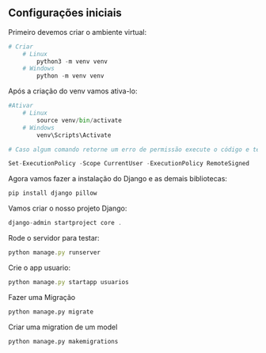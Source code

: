 ## Configurações iniciais

Primeiro devemos criar o ambiente virtual:

```python
# Criar
	# Linux
		python3 -m venv venv
	# Windows
		python -m venv venv
```

Após a criação do venv vamos ativa-lo:

```python
#Ativar
	# Linux
		source venv/bin/activate
	# Windows
		venv\Scripts\Activate

# Caso algum comando retorne um erro de permissão execute o código e tente novamente:

Set-ExecutionPolicy -Scope CurrentUser -ExecutionPolicy RemoteSigned
```

Agora vamos fazer a instalação do Django e as demais bibliotecas:

```python
pip install django pillow
```

Vamos criar o nosso projeto Django:

```jsx
django-admin startproject core .
```

Rode o servidor para testar:

```jsx
python manage.py runserver
```

Crie o app usuario:

```jsx
python manage.py startapp usuarios
```


Fazer uma Migração 
```python
python manage.py migrate 
```

Criar uma migration de um model
```python
python manage.py makemigrations
```
